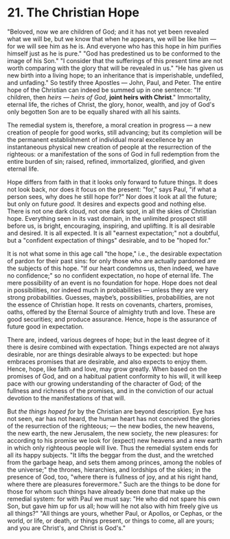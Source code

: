 # 21. The Christian Hope

"Beloved, now we are children of God; and it has not yet been revealed what we will be, but we know that when he appears, we will be like him — for we will see him as he is. And everyone who has this hope in him purifies himself just as he is pure." "God has predestined us to be conformed to the image of his Son." "I consider that the sufferings of this present time are not worth comparing with the glory that will be revealed in us." "He has given us new birth into a living hope; to an inheritance that is imperishable, undefiled, and unfading." So testify three Apostles — John, Paul, and Peter. The entire hope of the Christian can indeed be summed up in one sentence: "If children, then *heirs — heirs of God,* **joint heirs with Christ**." Immortality, eternal life, the riches of Christ, the glory, honor, wealth, and joy of God's only begotten Son are to be equally shared with all his saints.

The remedial system is, therefore, a moral creation in progress — a new creation of people for good works, still advancing; but its completion will be the permanent establishment of individual moral excellence by an instantaneous physical new creation of people at the resurrection of the righteous: or a manifestation of the sons of God in full redemption from the entire burden of sin; raised, refined, immortalized, glorified, and given eternal life.

Hope differs from faith in that it looks only forward to future things. It does not look back, nor does it focus on the present: "for," says Paul, "if what a person sees, why does he still hope for?" Nor does it look at all the future; but only on future *good.* It desires and expects good and nothing else. There is not one dark cloud, not one dark spot, in all the skies of Christian hope. Everything seen in its vast domain, in the unlimited prospect still before us, is bright, encouraging, inspiring, and uplifting. It is all desirable and desired. It is all expected. It is all "earnest expectation;" not a doubtful, but a "confident expectation of things" desirable, and to be "hoped for."

It is not what some in this age call "the hope," i.e., the desirable expectation of pardon for their past sins: for only those who are actually pardoned are the subjects of this hope. "If our heart condemns us, then indeed, we have no confidence;" so no confident expectation, no hope of eternal life. The mere possibility of an event is no foundation for hope. Hope does not deal in possibilities, nor indeed much in probabilities — unless they are very strong probabilities. Guesses, maybe’s, possibilities, probabilities, are not the essence of Christian hope. It rests on covenants, charters, promises, oaths, offered by the Eternal Source of almighty truth and love. These are good securities; and produce assurance. Hence, hope is the assurance of future good in expectation.

There are, indeed, various degrees of hope; but in the least degree of it there is desire combined with expectation. Things expected are not always desirable, nor are things desirable always to be expected: but hope embraces promises that are desirable, and also expects to enjoy them. Hence, hope, like faith and love, may grow greatly. When based on the promises of God, and on a habitual patient conformity to his will, it will keep pace with our growing understanding of the character of God; of the fullness and richness of the promises, and in the conviction of our actual devotion to the manifestations of that will.

But *the things hoped for* by the Christian are beyond description. Eye has not seen, ear has not heard, the human heart has not conceived the glories of the resurrection of the righteous; — the new bodies, the new heavens, the new earth, the new Jerusalem, the new society, the new pleasures: for according to his promise we look for (expect) new heavens and a new earth in which only righteous people will live. Thus the remedial system ends for all its happy subjects. "It lifts the beggar from the dust, and the wretched from the garbage heap, and sets them among princes, among the nobles of the universe;" the thrones, hierarchies, and lordships of the skies; in the presence of God, too, "where there is fullness of joy, and at his right hand, where there are pleasures forevermore." Such are the things to be done for those for whom such things have already been done that make up the remedial system: for with Paul we must say: "He who did not spare his own Son, but gave him up for us all; how will he not also with him freely give us all things?" "All things are yours, whether Paul, or Apollos, or Cephas, or the world, or life, or death, or things present, or things to come, all are yours; and you are Christ's, and Christ is God's."
